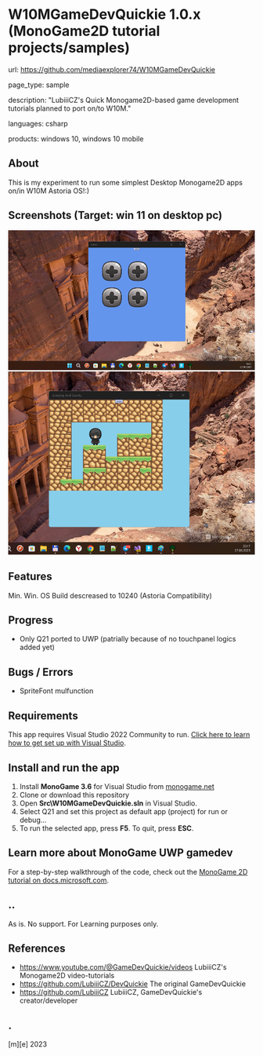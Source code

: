 # W10MGameDevQuickie 1.0.x (MonoGame2D tutorial projects/samples)

url: https://github.com/mediaexplorer74/W10MGameDevQuickie

page_type: sample

description: "LubiiiCZ's Quick Monogame2D-based game development tutorials planned to 
port on/to W10M."

languages: csharp

products: windows 10, windows 10 mobile

## About 
This is my experiment to run some simplest Desktop Monogame2D apps on/in W10M Astoria OS!:)

## Screenshots (Target: win 11 on desktop pc)
![](Images/Q01.png)
![](Images/Q21.png)

## Features
Min. Win. OS Build descreased to 10240 (Astoria Compatibility)

## Progress
- Only Q21 ported to UWP (patrially because of no touchpanel logics added yet)

## Bugs / Errors
- SpriteFont mulfunction 

## Requirements
This app requires Visual Studio 2022 Community to run. [Click here to learn how to get set up with Visual Studio](https://docs.microsoft.com/windows/uwp/get-started/get-set-up).

## Install and run the app
1. Install **MonoGame 3.6** for Visual Studio from [monogame.net](http://www.monogame.net/)
2. Clone or download this repository
3. Open **Src\W10MGameDevQuickie.sln** in Visual Studio.
4. Select Q21 and set this project as default app (project) for run or debug... 
5. To run the selected app, press **F5**. To quit, press **ESC**.

## Learn more about MonoGame UWP gamedev
For a step-by-step walkthrough of the code, check out the [MonoGame 2D tutorial on docs.microsoft.com](https://web.archive.org/web/20170907085024/https://docs.microsoft.com/en-us/windows/uwp/get-started/get-started-tutorial-game-mg2d).

## ..
As is. No support. For Learning purposes only.

## References
- https://www.youtube.com/@GameDevQuickie/videos LubiiiCZ's Monogame2D video-tutorials
- https://github.com/LubiiiCZ/DevQuickie The original GameDevQuickie
- https://github.com/LubiiiCZ LubiiiCZ, GameDevQuickie's creator/developer

## .
[m][e] 2023
